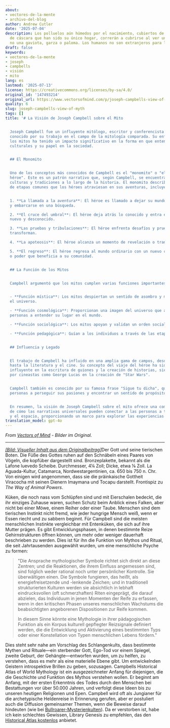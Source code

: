 ```yaml
---
about:
- vectores-de-la-mente
- archivo-del-blog
author: Andrew Cutler
date: '2025-07-04'
description: Los polluelos aún húmedos por el nacimiento, cubiertos de fragmentos
  de cáscara que han sido su único hogar, correrán a cubrirse al ver un halcón, pero
  no una gaviota, garza o paloma. Los humanos no son extranjeros para los animales...
draft: false
keywords:
- vectores-de-la-mente
- joseph
- campbells
- visión
- mito
lang: es
lastmod: '2025-07-13'
license: https://creativecommons.org/licenses/by-sa/4.0/
original_id: '147493214'
original_url: https://www.vectorsofmind.com/p/joseph-campbells-view-of-myth
quality: 6
slug: joseph-campbells-view-of-myth
tags: []
title: '# La Visión de Joseph Campbell sobre el Mito


  Joseph Campbell fue un influyente mitólogo, escritor y conferencista estadounidense,
  conocido por su trabajo en el campo de la mitología comparada. Su enfoque sobre
  los mitos ha tenido un impacto significativo en la forma en que entendemos las narrativas
  culturales y su papel en la sociedad.


  ## El Monomito


  Uno de los conceptos más conocidos de Campbell es el "monomito" o "el viaje del
  héroe". Este es un patrón narrativo que, según Campbell, se encuentra en muchas
  culturas y tradiciones a lo largo de la historia. El monomito describe una serie
  de etapas comunes que los héroes atraviesan en sus aventuras, incluyendo:


  1. **La llamada a la aventura**: El héroe es llamado a dejar su mundo ordinario
  y embarcarse en una búsqueda.

  2. **El cruce del umbral**: El héroe deja atrás lo conocido y entra en un mundo
  nuevo y desconocido.

  3. **Las pruebas y tribulaciones**: El héroe enfrenta desafíos y pruebas que lo
  transforman.

  4. **La apoteosis**: El héroe alcanza un momento de revelación o transformación.

  5. **El regreso**: El héroe regresa al mundo ordinario con un nuevo conocimiento
  o poder que beneficia a su comunidad.


  ## La Función de los Mitos


  Campbell argumentó que los mitos cumplen varias funciones importantes en la sociedad:


  - **Función mística**: Los mitos despiertan un sentido de asombro y misterio sobre
  el universo.

  - **Función cosmológica**: Proporcionan una imagen del universo que ayuda a las
  personas a entender su lugar en el mundo.

  - **Función sociológica**: Los mitos apoyan y validan un orden social particular.

  - **Función pedagógica**: Guían a los individuos a través de las etapas de la vida.


  ## Influencia y Legado


  El trabajo de Campbell ha influido en una amplia gama de campos, desde la psicología
  hasta la literatura y el cine. Su concepto del viaje del héroe ha sido particularmente
  influyente en la escritura de guiones y la creación de historias, siendo utilizado
  por cineastas como George Lucas en la creación de "Star Wars".


  Campbell también es conocido por su famosa frase "Sigue tu dicha", que anima a las
  personas a perseguir sus pasiones y encontrar un sentido de propósito en sus vidas.


  En resumen, la visión de Joseph Campbell sobre el mito ofrece una comprensión profunda
  de cómo las narrativas universales pueden conectar a las personas a través del tiempo
  y el espacio, proporcionando un marco para explorar las experiencias humanas fundamentales.'
translation_model: gpt-4o
---
```


*From [Vectors of Mind](https://www.vectorsofmind.com/p/joseph-campbells-view-of-myth) - Bilder im Original.*

---

[*[Bild: Visueller Inhalt aus dem Originalbeitrag]*](https://substackcdn.com/image/fetch/$s_!mMM9!,f_auto,q_auto:good,fl_progressive:steep/https%3A%2F%2Fsubstack-post-media.s3.amazonaws.com%2Fpublic%2Fimages%2Fbfe9aedb-0209-45fd-b25a-5b928584d8fb_728x945.png)Der Gott und seine tierischen Boten. Die Füße des Gottes ruhen auf den Schnäbeln eines Paares von Vögeln, die kopfüber dargestellt sind. Bronzeplakette, bekannt als die Lafone luevedo Scheibe. Durchmesser, 4¼ Zoll; Dicke, etwa ⅛ Zoll. La Aguada-Kultur, Catamarca, Nordwestargentinien, ca. 650 bis 750 n. Chr. Von einigen wird angenommen, dass sie die präinkaische Gottheit Viracocha mit seinen Dienern Imaymana und Tocapu darstellt. Frontispiz zu _The Way of Animal Powers_.

Küken, die noch nass vom Schlüpfen sind und mit Eierschalen bedeckt, die ihr einziges Zuhause waren, suchen Schutz beim Anblick eines Falken, aber nicht bei einer Möwe, einem Reiher oder einer Taube. Menschen sind dem tierischen Instinkt nicht fremd, wie jeder hungrige Mensch weiß, wenn er Essen riecht und zu sabbern beginnt. Für Campbell sind die meisten menschlichen Instinkte vergleichbar mit Entenküken, die sich auf ihre Mutter prägen. Es gibt Entwicklungsphasen, in denen bestimmte Reize Gehirnstrukturen öffnen können, um mehr oder weniger dauerhaft beschrieben zu werden. Dies ist für ihn die Funktion von Mythos und Ritual, die seit Jahrtausenden ausgewählt wurden, um eine menschliche Psyche zu formen:

> "Die Ansprache mythologischer Symbole richtet sich direkt an diese Zentren; und die Reaktionen, die ihrem Einfluss angemessen sind, sind folglich weder rational noch unter persönlicher Kontrolle. Sie überwältigen einen. Die Symbole fungieren, das heißt, als energiefreisetzende und -lenkende Zeichen; und in traditionell strukturierten Kulturen werden sie absichtlich in lebhaft eindrucksvollen (oft schmerzhaften) Riten eingeprägt, die darauf abzielen, das Individuum in jenen Momenten der Reife zu erfassen, wenn in den kritischen Phasen unseres menschlichen Wachstums die beabsichtigten angeborenen Dispositionen zur Reife kommen.
> 
> In diesem Sinne könnte eine Mythologie in ihrer pädagogischen Funktion als ein Korpus kulturell gepflegter Reizsignale definiert werden, die die Entwicklung und Aktivierung eines bestimmten Typs oder einer Konstellation von Typen menschlichen Lebens fördern."

Dies steht sehr nahe am Vorschlag des Schlangenkults, dass bestimmte Mythen und Rituale—ein sterbender Gott, Ego-Tod vor einem Spiegel, zweite Geburt, der Gehängte—entworfen wurden, um zu helfen, zu verstehen, dass es mehr als eine materielle Ebene gibt. Um entwickelnden Geistern introspektive Brillen zu geben, sozusagen. Campbells Historical Atlas of World Mythology ist ein ausgezeichneter Anfang für diejenigen, die die Geschichte und Funktion des Mythos verstehen wollen. Er beginnt am Anfang, mit der ersten Erkenntnis des Todes durch den Menschen bei Bestattungen vor über 50.000 Jahren, und verfolgt diese Ideen bis zu unseren heutigen Religionen und Epen. Campbell wird oft als Jungianer für die archetypische Heldenreise in Erinnerung gerufen, aber er postuliert auch die Diffusion gemeinsamer Themen, wenn die Beweise darauf hindeuten (wie bei [Bullroarer-Mysterienkulten](https://www.vectorsofmind.com/i/145682170/summary-and-general-argument)). Da er verstorben ist, habe ich kein schlechtes Gewissen, Library Genesis zu empfehlen, das den [Historical Atlas kostenlos](https://libgen.is/book/index.php?md5=F0E366B1408456B4A477E5DCC26114BF) anbietet.